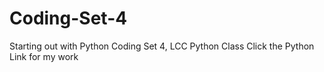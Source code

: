 # Coding-Set-4
Starting out with Python Coding Set 4, LCC Python Class
Click the Python Link for my work
